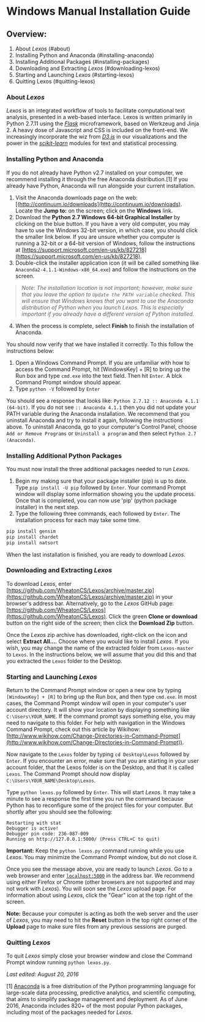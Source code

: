 # Windows Manual Installation Guide

## Overview:

1. About *Lexos* (#about)
2. Installing Python and Anaconda (#installing-anaconda)
3. Installing Additional Packages (#installing-packages)
4. Downloading and Extracting _Lexos_ (#downloading-lexos)
5. Starting and Launching _Lexos_ (#starting-lexos)
6. Quitting Lexos (#quitting-lexos)

### <a name='about'></a> About _Lexos_
_Lexos_ is an integrated workflow of tools to facilitate computational text analysis, presented in a web-based interface. Lexos is written primarily in Python 2.7.11 using the [*Flask*](http://flask.pocoo.org/) microframework, based on Werkzeug and Jinja 2. A heavy dose of Javascript and CSS is included on the front-end. We increasingly incorporate the wiz from [*D3.js*](http://d3js.org/) in our visualizations and the power in the [*scikit-learn*](http://scikit-learn.org/stable/) modules for text and statistical processing.

### <a name='installing-anaconda'></a>Installing Python and Anaconda
If you do not already have Python v2.7 installed on your computer, we recommend installing it through the free Anaconda distribution.[1] If you already have Python, Anaconda will run alongside your current installation.

1. Visit the Anaconda downloads page on the web: [(http://continuum.io/downloads](http://continuum.io/downloads). Locate the **Jump to:** on the screen; click on the **Windows** link.
2. Download the **Python 2.7 Windows 64-bit Graphical Installer** by clicking on the blue button. If you have a very old computer, you may have to use the Windows 32-bit version, in which case, you should click the smaller link below. If you are unsure whether you computer is running a 32-bit or a 64-bit version of Windows, follow the instructions at [https://support.microsoft.com/en-us/kb/827218](https://support.microsoft.com/en-us/kb/827218).
3. Double-click the installer application icon (it will be called something like `Anaconda2-4.1.1-Windows-x86_64.exe`) and follow the instructions on the screen.
> *Note: The installation location is not important; however, make sure that you leave the option to `Update the PATH variable` checked. This will ensure that Windows knows that you want to use the Anaconda distribution of Python when you launch _Lexos_. This is especially important if you already have a different version of Python installed.*
4. When the process is complete, select **Finish** to finish the installation of Anaconda.

You should now verify that we have installed it correctly. To this follow the instructions below:
1. Open a Windows Command Prompt. If you are unfamiliar with how to access the Command Prompt, hit [WindowsKey] + [R] to bring up the Run box and type `cmd.exe` into the text field. Then hit `Enter`. A blck Command Prompt window should appear.
2. Type `python -V` followed by `Enter`

You should see a response that looks like: `Python 2.7.12 :: Anaconda 4.1.1 (64-bit)`. If you do not see `:: Anaconda 4.1.1` then you did not update your PATH variable during the Anaconda installation. We recommend that you uninstall Anaconda and try to install it again, following the instructions above. To uninstall Anaconda, go to your computer's Control Panel, choose `Add or Remove Programs` or `Uninstall a program` and then select `Python 2.7 (Anaconda)`.

### <a name='installing-packages'></a> Installing Additional Python Packages
You must now install the three additional packages needed to run _Lexos_.
1. Begin my making sure that your package installer (pip) is up to date. Type `pip install -U pip` followed by `Enter`. Your command Prompt window will display some information showing you the update process. Once that is completed, you can now use 'pip' (python package installer) in the next step.
2. Type the following three commands, each followed by `Enter`. The installation process for each may take some time.
```python
pip install gensim
pip install chardet
pip install natsort
```
When the last installation is finished, you are ready to download _Lexos_.

### <a name='downloading-lexos'></a> Downloading and Extracting _Lexos_
To download _Lexos_, enter [https://github.com/WheatonCS/Lexos/archive/master.zip](https://github.com/WheatonCS/Lexos/archive/master.zip) in your browser's address bar. Alternatively, go to the _Lexos_ GitHub page: [https://github.com/WheatonCS/Lexos](https://github.com/WheatonCS/Lexos). Click the green **Clone or download** button on the right side of the screen; then click the **Download Zip** button. 

Once the _Lexos_ zip archive has downloaded, right-click on the icon and select **Extract All...**. Choose where you would like to install _Lexos_. If you wish, you may change the name of the extracted folder from `Lexos-master` to `Lexos`. In the instructions below, we will assume that you did this and that you extracted the `Lexos` folder to the Desktop.

### <a name='starting-lexos'></a> Starting and Launching _Lexos_
Return to the Command Prompt window or open a new one by typing `[WindowsKey] + [R]` to bring up the Run box, and then type `cmd.exe`. In most cases, the Command Prompt window will open in your computer's user account directory. It will show your location by displaying something like `C:\Users\YOUR_NAME`. If the command prompt says something else, you may need to navigate to this folder. For help with navigation in the Windows Command Prompt, check out this article by Wikihow: [http://www.wikihow.com/Change-Directories-in-Command-Prompt](http://www.wikihow.com/Change-Directories-in-Command-Prompt)).

Now navigate to the `Lexos` folder by typing `cd Desktop\Lexos` followed by `Enter`. If you encounter an error, make sure that you are starting in your user account folder, that the Lexos folder is on the Desktop, and that it is called `Lexos`. The Command Prompt should now display `C:\Users\YOUR_NAME\Desktop\Lexos`.

Type `python lexos.py` followed by `Enter`. This will start _Lexos_. It may take a minute to see a response the first time you run the command because Python has to reconfigure some of the project files for your computer. But shortly after you should see the following:
```
Restarting with stat
Debugger is active!
Debugger pin code: 236-087-009
Running on http://127.0.0.1:5000/ (Press CTRL+C to quit)
```
**Important:** Keep the `python lexos.py` command running while you use _Lexos_. You may minimize the Command Prompt window, but do not close it.

Once you see the message above, you are ready to launch _Lexos_. Go to a web browser and enter [`localhost:5000`](localhost:5000) in the address bar. We recommend using either Firefox or Chrome (other browsers are not supported and may not work with _Lexos_). You will soon see the _Lexos_ upload page. For information about using _Lexos_, click the "Gear" icon at the top right of the screen.

**Note:** Because your computer is acting as both the web server and the user of _Lexos_, you may need to hit the **Reset** button in the top right corner of the **Upload** page to make sure files from any previous sessions are purged.

### <a name='quitting-lexos'></a> Quitting _Lexos_
To quit _Lexos_ simply close your browser window and close the Command Prompt window running `python lexos.py`.

*Last edited: August 20, 2016*

[1] [Anaconda](https://docs.continuum.io/anaconda/) is a free distribution of the Python programming language for large-scale data processing, predictive analytics, and scientific computing, that aims to simplify package management and deployment. As of June 2016, Anaconda includes 820+ of the most popular Python packages, including most of the packages needed for *Lexos*.